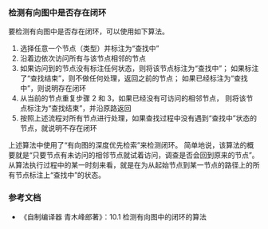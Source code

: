 ### 检测有向图中是否存在闭环 

要检测有向图中是否存在闭环，可以使用如下算法。

1. 选择任意一个节点（类型）并标注为“查找中”
2. 沿着边依次访问所有与该节点相邻的节点
3. 如果访问到的节点没有标注任何状态，则将该节点标注为“查找中”；
   如果标注了“查找结束”，则不做任何处理，返回之前的节点；
   如果已经标注为“查找中”，则说明存在闭环
4. 从当前的节点重复步骤 2 和 3，如果已经没有可访问的相邻节点，
   则将该节点标注为“查找结束”，并沿原路返回
5. 按照上述流程对所有节点进行处理，如果查找过程中没有遇到“查找中”状态的节点，就说明不存在闭环

上述算法中使用了“有向图的深度优先检索”来检测闭环。
简单地说，该算法的概要就是“只要节点有未访问的相邻节点就试着访问，调查是否会回到原来的节点”。
从算法执行过程中的某一时刻来看，就是在为从起始节点到某一节点的路径上的所有节点标注上“查找中”的状态。


### 参考文档

- 《自制编译器 青木峰郎著》：10.1 检测有向图中的闭环的算法

